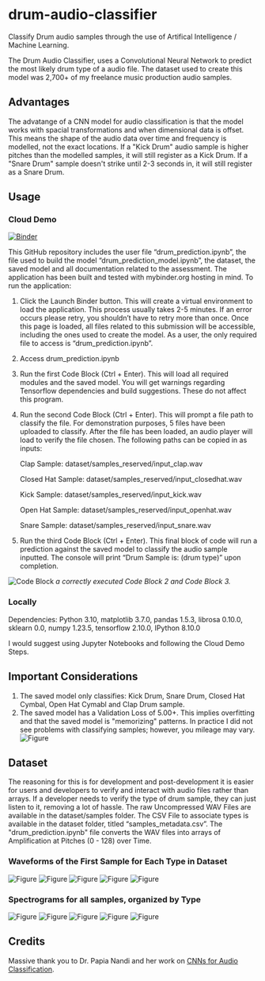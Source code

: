 # drum-audio-classifier
Classify Drum audio samples through the use of Artifical Intelligence / Machine Learning.

The Drum Audio Classifier, uses a Convolutional Neural Network to predict the most likely drum type of a audio file. The dataset used to create this model was 2,700+ of my freelance music production audio samples.

## Advantages
The advatange of a CNN model for audio classification is that the model works with spacial transformations and when dimensional data is offset. This means the shape of the audio data over time and frequency is modelled, not the exact locations. If a "Kick Drum" audio sample is higher pitches than the modelled samples, it will still register as a Kick Drum. If a "Snare Drum" sample doesn't strike until 2-3 seconds in, it will still register as a Snare Drum.

## Usage
### Cloud Demo
[![Binder](https://mybinder.org/badge_logo.svg)](https://mybinder.org/v2/gh/aabalke33/drum-prediction/HEAD)

This GitHub repository includes the user file “drum_prediction.ipynb”, the file used to build the model “drum_prediction_model.ipynb”, the dataset, the saved model and all documentation related to the assessment. The application has been built and tested with mybinder.org hosting in mind.
To run the application:

1. Click the Launch Binder button. This will create a virtual environment to load the application. This process usually takes 2-5 minutes. If an error occurs please retry, you shouldn’t have to retry more than once. Once this page is loaded, all files related to this submission will be accessible, including the ones used to create the model. As a user, the only required file to access is “drum_prediction.ipynb”.
2. Access drum_prediction.ipynb
3. Run the first Code Block (Ctrl + Enter). This will load all required modules and the saved model. You will get warnings regarding Tensorflow dependencies and build suggestions. These do not affect this program.
4. Run the second Code Block (Ctrl + Enter). This will prompt a file path to classify the file. For demonstration purposes, 5 files have been uploaded to classify. After the file has been loaded, an audio player will load to verify the file chosen. The following paths can be copied in as inputs:

   Clap Sample: dataset/samples_reserved/input_clap.wav

   Closed Hat Sample: dataset/samples_reserved/input_closedhat.wav

   Kick Sample: dataset/samples_reserved/input_kick.wav

   Open Hat Sample: dataset/samples_reserved/input_openhat.wav

   Snare Sample: dataset/samples_reserved/input_snare.wav

5. Run the third Code Block (Ctrl + Enter). This final block of code will run a prediction against the saved model to classify the audio sample inputted. The console will print “Drum Sample is: (drum type)” upon completion.

![Code Block](https://github.com/aabalke33/drum-audio-classifier/assets/22086435/edaba9c2-7c04-4025-952c-d8679032f5cd)
*a correctly executed Code Block 2 and Code Block 3.*

### Locally
Dependencies: Python 3.10, matplotlib 3.7.0, pandas 1.5.3, librosa 0.10.0, sklearn 0.0, numpy 1.23.5, tensorflow 2.10.0, IPython 8.10.0

I would suggest using Jupyter Notebooks and following the Cloud Demo Steps.

## Important Considerations
1. The saved model only classifies: Kick Drum, Snare Drum, Closed Hat Cymbal, Open Hat Cymabl and Clap Drum sample.
2. The saved model has a Validation Loss of 5.00+. This implies overfitting and that the saved model is "memorizing" patterns. In practice I did not see problems with classifying samples; however, you mileage may vary.
![Figure](https://github.com/aabalke33/drum-audio-classifier/blob/main/documentation/task2/graphs/graph_3_1.png)

## Dataset
The reasoning for this is for development and post-development it is easier for users and developers to verify and interact with audio files rather than arrays. If a developer needs to verify the type of drum sample, they can just listen to it, removing a lot of hassle. The raw Uncompressed WAV Files are available in the dataset/samples folder. The CSV File to associate types is available in the dataset folder, titled “samples_metadata.csv”. The "drum_prediction.ipynb" file converts the WAV files into arrays of Amplification at Pitches (0 - 128) over Time.

### Waveforms of the First Sample for Each Type in Dataset
![Figure](https://github.com/aabalke33/drum-audio-classifier/blob/main/documentation/task2/graphs/graph_1_1.png)
![Figure](https://github.com/aabalke33/drum-audio-classifier/blob/main/documentation/task2/graphs/graph_1_2.png)
![Figure](https://github.com/aabalke33/drum-audio-classifier/blob/main/documentation/task2/graphs/graph_1_3.png)
![Figure](https://github.com/aabalke33/drum-audio-classifier/blob/main/documentation/task2/graphs/graph_1_4.png)
![Figure](https://github.com/aabalke33/drum-audio-classifier/blob/main/documentation/task2/graphs/graph_1_5.png)

### Spectrograms for all samples, organized by Type
![Figure](https://github.com/aabalke33/drum-audio-classifier/blob/main/documentation/task2/graphs/graph_2_1.png)
![Figure](https://github.com/aabalke33/drum-audio-classifier/blob/main/documentation/task2/graphs/graph_2_2.png)
![Figure](https://github.com/aabalke33/drum-audio-classifier/blob/main/documentation/task2/graphs/graph_2_3.png)
![Figure](https://github.com/aabalke33/drum-audio-classifier/blob/main/documentation/task2/graphs/graph_2_4.png)
![Figure](https://github.com/aabalke33/drum-audio-classifier/blob/main/documentation/task2/graphs/graph_2_5.png)

## Credits
Massive thank you to Dr. Papia Nandi and her work on [CNNs for Audio Classification](https://towardsdatascience.com/cnns-for-audio-classification-6244954665ab).
